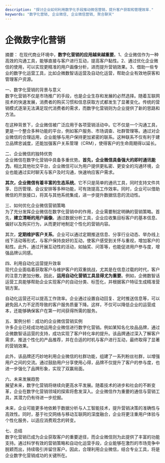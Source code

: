 ```yaml
---
description: "探讨企业如何利用数字化手段推动微信营销，提升客户获取和管理效率."
keywords: "数字化营销, 企业微信, 企业微信营销, 聚合聊天"
---
```

# 企微数字化营销

摘要： 
在现代商业环境中，**数字化营销的应用越来越重要**。1、企业微信作为一种高效的沟通工具，能够直接与客户进行互动，提高客户黏性。2、通过优化企业微信的使用，可以实现更精准的用户画像分析，进而提升营销效果。3、借助一些专业的数字化运营工具，比如企微数智话运营及自动化运营，帮助企业有效地获客和管理客户资源。

一、数字化营销的背景与意义  
数字化营销不仅是市场推广的手段，也是企业生存和发展的必然选择。随着互联网技术的快速发展，消费者的购买习惯和信息获取方式都发生了显著变化。传统的营销模式逐渐无法满足现代消费者的需求，而数字化营销则为企业提供了新的思路和方法。

在这种背景下，企业微信被广泛应用于各项营销活动中。它不仅是一个沟通工具，更是一个整合多种功能的平台，例如客户服务、市场调查、社群管理等。通过对企业微信的合理运用，企业能够与用户保持更加紧密的联系。这种联系不仅有利于建立品牌忠诚度，还能加强客户关系管理（CRM），使得客户的生命周期得以延长。

二、企业微信的独特优势  
企业微信在数字化营销中具备多重优势。**首先，企业微信具备强大的即时通讯能力**。相比其他社交平台，企业微信可以为用户提供更私密、更安全的沟通环境，企业也能通过实时聊天与客户及时沟通，快速响应客户需求。

**其次，企业微信有着丰富的生态系统**。它不只是简单的通讯工具，同时支持文件共享、日历管理、会议安排等多种功能，可有效提高工作效率。同时，企业可以借助微信的开放接口，将其与其他系统集成，进一步提升数据信息的流动性。

三、如何优化企业微信营销策略  
为了充分发挥企业微信在数字化营销中的作用，企业需要制定明确的营销策略。首先，**建立清晰的用户画像**。通过数据分析工具，企业应收集目标客户的基本信息、偏好以及购买行为，从而更好地制定个性化的营销内容。

其次，**定期维护客户关系**。企业可以通过定期推送信息、分享行业动态、举办线上线下活动等形式，与客户保持良好的互动，使客户感受到关怀与重视，增加客户的粘性。此外，通过开展互动性的活动，如抽奖、问答等，也能促进用户参与度，增强品牌认同感。

四、利用自动化运营提升效率  
现代企业面临着获取客户与维护客户的双重挑战，尤其是在信息过载的时代，客户的注意力更加分散。因此，**运用自动化营销工具显得尤为重要**。例如，企微数智话运营工具能够帮助企业实现客户的自动分类、标签化，并根据客户特征生成精准营销方案。

自动化运营还可以提高工作效率。企业通过设置自动回复、定时推送信息等，可以避免因人力不足而导致的客户服务质量下降。这样，不仅可以降低企业的运营成本，还能够确保客户在第一时间获得所需的服务。

五、案例分析：成功的企业微信营销实例  
许多企业已经成功地运用企业微信进行数字化营销。例如某知名化妆品品牌，通过企微数智话运营的支持，成功实现了客户转化率的提升。该品牌通过深入了解客户需求，推送个性化的产品推荐，并在合适的时机与客户进行互动，最终取得了显著的营销效果。

此外，该品牌还巧妙地利用企业微信的社群功能，组建了一系列粉丝社群，以增强用户之间的交流。通过鼓励用户分享使用心得，品牌不仅提升了客户的参与度，也进一步强化了品牌形象，实现了双赢局面。

六、未来发展趋势  
展望未来，数字化营销将继续向更高水平发展。随着技术的进步和社会的不断变革，企业在数字化营销领域的探索将愈发深入。企业微信作为重要的通信与营销工具，其潜力仍有待进一步挖掘。

未来，企业可能更多地依赖于数据分析与人工智能技术，提升营销决策的准确性与高效性。同时，基于社交网络与移动互联网的深度融合，企业将更注重用户体验与个性化服务，以适应消费观念的转变。

七、总结  
数字化营销已成为企业获取客户的重要途径，而企业微信则为此提供了丰富的功能支持。通过科学有效的营销策略和自动化运营手段，企业能够在激烈的市场竞争中脱颖而出，持续吸引并留住客户。因此，合理利用企业微信，结合专业工具，将是企业数字化营销成功的关键所在。
